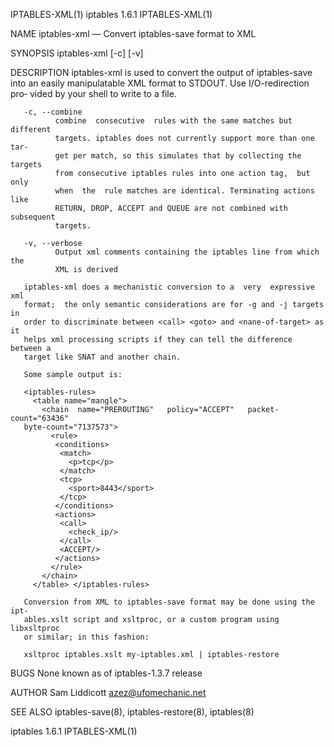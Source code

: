 IPTABLES-XML(1)                 iptables 1.6.1                IPTABLES-XML(1)

NAME
       iptables-xml — Convert iptables-save format to XML

SYNOPSIS
       iptables-xml [-c] [-v]

DESCRIPTION
       iptables-xml  is  used  to convert the output of iptables-save into an
       easily manipulatable XML format to STDOUT.  Use  I/O-redirection  pro‐
       vided by your shell to write to a file.

       -c, --combine
              combine  consecutive  rules with the same matches but different
              targets. iptables does not currently support more than one tar‐
              get per match, so this simulates that by collecting the targets
              from consecutive iptables rules into one action tag,  but  only
              when  the  rule matches are identical. Terminating actions like
              RETURN, DROP, ACCEPT and QUEUE are not combined with subsequent
              targets.

       -v, --verbose
              Output xml comments containing the iptables line from which the
              XML is derived

       iptables-xml does a mechanistic conversion to a  very  expressive  xml
       format;  the only semantic considerations are for -g and -j targets in
       order to discriminate between <call> <goto> and <nane-of-target> as it
       helps xml processing scripts if they can tell the difference between a
       target like SNAT and another chain.

       Some sample output is:

       <iptables-rules>
         <table name="mangle">
           <chain  name="PREROUTING"   policy="ACCEPT"   packet-count="63436"
       byte-count="7137573">
             <rule>
              <conditions>
               <match>
                 <p>tcp</p>
               </match>
               <tcp>
                 <sport>8443</sport>
               </tcp>
              </conditions>
              <actions>
               <call>
                 <check_ip/>
               </call>
               <ACCEPT/>
              </actions>
             </rule>
           </chain>
         </table> </iptables-rules>

       Conversion from XML to iptables-save format may be done using the ipt‐
       ables.xslt script and xsltproc, or a custom program using  libxsltproc
       or similar; in this fashion:

       xsltproc iptables.xslt my-iptables.xml | iptables-restore

BUGS
       None known as of iptables-1.3.7 release

AUTHOR
       Sam Liddicott <azez@ufomechanic.net>

SEE ALSO
       iptables-save(8), iptables-restore(8), iptables(8)

iptables 1.6.1                                                IPTABLES-XML(1)
